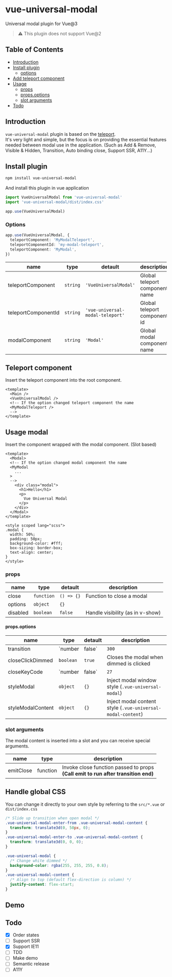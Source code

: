 # vue-universal-modal

Universal modal plugin for Vue@3  

> ⚠️ This plugin does not support Vue@2

## Table of Contents

* [Introduction](#introduction)
* [Install plugin](#install-plugin)
  + [options](#options)
* [Add teleport component](#add-teleport-component)
* [Usage](#usage)
  + [props](#props)
  + [props.options](#propsoptions)
  + [slot arguments](#slot-arguments)
* [Todo](#todo)


## Introduction

`vue-universal-modal` plugin is based on the <a href="https://v3.vuejs.org/guide/teleport.html#teleport" target="_blank">teleport</a>.  
It's very light and simple, but the focus is on providing the essential features needed between modal use in the application.
(Such as Add & Remove, Visible & Hidden, Transition, Auto binding close, Support SSR, A11Y...)

## Install plugin

```bash
npm install vue-universal-modal
```

And install this plugin in vue application

```ts
import VueUniversalModal from 'vue-universal-modal'
import 'vue-universal-modal/dist/index.css'

app.use(VueUniversalModal)
```

### Options

```ts
app.use(VueUniversalModal, {
  teleportComponent: 'MyModalTeleport',
  teleportComponentId: 'my-modal-teleport',
  teleportComponent: 'MyModal',
})
```

| name | type | detault | description |
|- | - | - | - |
| teleportComponent | `string` | `'VueUniversalModal'` | Global teleport component name |
| teleportComponentId | `string` | `'vue-universal-modal-teleport'` | Global teleport component id |
| modalComponent | `string` | `'Modal'` | Global modal component name |

## Teleport component

Insert the teleport component into the root component.

```vue
<template>
  <Main />
  <VueUniversalModal />
  <!-- If the option changed teleport component the name
  <MyModalTeleport />
  -->
</template>
```

## Usage modal

Insert the component wrapped with the modal component. (Slot based)

```vue
<template>
  <Modal>
  <!-- If the option changed modal component the name
  <MyModal
    ...
  >
  -->
    <div class="modal">
      <h1>Hello</h1>
      <p>
        Vue Universal Modal
      </p>
    </div>
  </Modal>
</template>

<style scoped lang="scss">
.modal {
  width: 50%;
  padding: 50px;
  background-color: #fff;
  box-sizing: border-box;
  text-align: center;
}
</style>
```

### props

| name | type | detault | description |
|- | - | - | - |
| close | `function` | `() => {}` | Function to close a modal |
| options | `object` | `{}` |  |
| disabled | `boolean` | `false` | Handle visibility (as in v-show) |

#### props.options

| name | type | detault | description |
|- | - | - | - |
| transition | `number | false` | `300` | transition duration |
| closeClickDimmed | `boolean` | `true` | Closes the modal when dimmed is clicked |
| closeKeyCode | `number | false` | `27` | Handle just visibility (as in v-show) |
| styleModal | `object` | `{}` | Inject modal window style (`.vue-universal-modal`) |
| styleModalContent | `object` | `{}` | Inject modal content style (`.vue-universal-modal-content`) |

### slot arguments

The modal content is inserted into a slot and you can receive special arguments.

| name | type | description |
|- | - | - |
| emitClose | function | Invoke close function passed to props<br>**(Call emit to run after transition end)** |

## Handle global CSS

You can change it directly to your own style by referring to the `src/*.vue` or `dist/index.css`

```css
/* Slide up transition when open modal */
.vue-universal-modal-enter-from .vue-universal-modal-content {
  transform: translate3d(0, 50px, 0);
}
.vue-universal-modal-enter-to .vue-universal-modal-content {
  transform: translate3d(0, 0, 0);
}

.vue-universal-modal {
  /* Change white dimmed */
  background-color: rgba(255, 255, 255, 0.8);
}
.vue-universal-modal-content {
  /* Align to top (default flex-direction is column) */
  justify-content: flex-start;
}
```

## Demo

## Todo

* [x] Order states
* [ ] Support SSR
* [X] Support IE11
* [ ] TDD
* [ ] Make demo
* [ ] Semantic release
* [ ] A11Y
